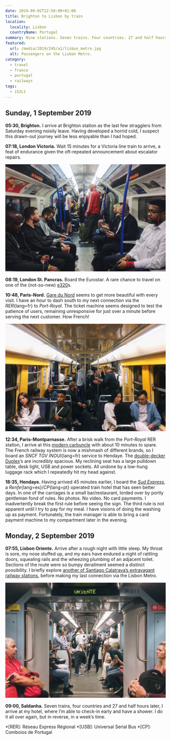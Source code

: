 ```yaml
---
date: 2019-09-02T22:50:00+01:00
title: Brighton to Lisbon by train
location:
  locality: Lisbon
  countryName: Portugal
summary: Nine stations. Seven trains. Four countries. 27 and half hours.
featured:
  url: /media/2019/245/a1/lisbon_metro.jpg
  alt: Passengers on the Lisbon Metro.
category:
  - travel
  - france
  - portugal
  - railways
tags:
  - i52L1
---
```


## Sunday, 1 September 2019

**05:30, Brighton.** I arrive at Brighton station as the last few stragglers from Saturday evening noisily leave. Having developed a horrid cold, I suspect this drawn-out journey will be less enjoyable than I had hoped.

**07:18, London Victoria.** Wait 15 minutes for a Victoria line train to arrive, a feat of endurance given the oft-repeated announcement about escalator repairs.

![Looking down the carriage of a London Underground train.](/media/2019/245/a1/london_underground.jpg "Passengers on the London Underground.")

**08:19, London St. Pancras.** Board the Eurostar. A rare chance to travel on one of the (not-so-new) [e320][1]s.

**10:48, Paris-Nord.** [Gare du Nord][2] seems to get more beautiful with every visit. I have an hour to dash south to my next connection via the _RER_{lang=fr} to _Port-Royal_. The ticket machine seems designed to test the patience of users, remaining unresponsive for just over a minute before serving the next customer. How French!

![Looking down the carriage of a Paris RER train.](/media/2019/245/a1/paris_rer.jpg "Passengers on the Paris RER.")

**12:34, Paris-Montparnasse.** After a brisk walk from the _Port-Royal_ RER station, I arrive at this [modern carbuncle][3] with about 10 minutes to spare. The French railway system is now a mishmash of different brands, so I board an _SNCF TGV INOUI_{lang=fr} service to Hendaye. The [double-decker Duplex][4]’s are incredibly spacious. My reclining seat has a large pulldown table, desk light, USB and power sockets. All undone by a low-hung luggage rack which I repeatedly hit my head against.

**18:35, Hendaye.** Having arrived 45 minutes earlier, I board the [_Sud Express_][5], a _Renfe_{lang=es}/_CP_{lang=pt} operated train hotel that has seen better days. In one of the carriages is a small bar/restaurant, lorded over by portly gentleman fond of rules. No photos. No video. No card payments. I inadvertently break the first rule before seeing the sign. The third rule is not apparent until I try to pay for my meal. I have visions of doing the washing up as payment. Fortunately, the train manager is able to bring a card payment machine to my compartment later in the evening.

## Monday, 2 September 2019

**07:55, Lisbon Oriente.** Arrive after a rough night with little sleep. My throat is sore, my nose stuffed up, and my ears have endured a night of rattling doors, squealing rails and the wheezing plumbing of an adjacent toilet. Sections of the route were so bumpy derailment seemed a distinct possibility. I briefly explore [another of Santiago Calatrava’s extravagant railway stations][6], before making my last connection via the Lisbon Metro.

![Looking down the carriage of a Lisbon Metro train.](/media/2019/245/a1/lisbon_metro.jpg "Passengers on the Lisbon Metro.")

**09:00, Saldanha.** Seven trains, four countries and 27 and half hours later, I arrive at my hotel, where I’m able to check-in early and have a shower. I do it all over again, but in reverse, in a week’s time.

[1]: https://en.wikipedia.org/wiki/British_Rail_Class_374
[2]: https://en.wikipedia.org/wiki/Gare_du_Nord
[3]: https://en.wikipedia.org/wiki/Gare_Montparnasse
[4]: https://en.wikipedia.org/wiki/SNCF_TGV_Duplex
[5]: https://en.wikipedia.org/wiki/Sud_Express
[6]: https://en.wikipedia.org/wiki/Gare_do_Oriente

*[RER]: Réseau Express Régional
*[USB]: Universal Serial Bus
*[CP]: Comboios de Portugal
